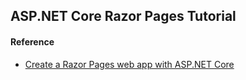 ﻿## ASP.NET Core Razor Pages Tutorial

#### Reference
- [Create a Razor Pages web app with ASP.NET Core](https://docs.microsoft.com/en-us/aspnet/core/tutorials/razor-pages/?view=aspnetcore-3.1)
